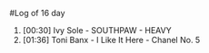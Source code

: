 #Log of 16 day

1. [00:30] Ivy Sole - SOUTHPAW - HEAVY
1. [01:36] Toni Banx - I Like It Here - Chanel No. 5
